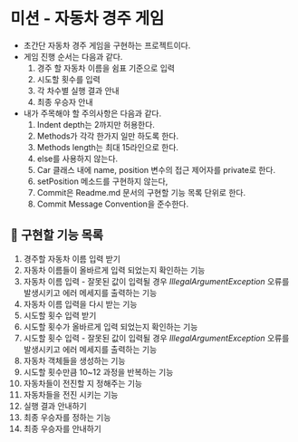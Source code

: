# 미션 - 자동차 경주 게임
* 초간단 자동차 경주 게임을 구현하는 프로젝트이다.
* 게임 진행 순서는 다음과 같다.
  1. 경주 할 자동차 이름을 쉼표 기준으로 입력
  2. 시도할 횟수를 입력
  3. 각 차수별 실행 결과 안내
  4. 최종 우승자 안내
* 내가 주목해야 할 주의사항은 다음과 같다.
  1. Indent depth는 2까지만 허용한다.
  2. Methods가 각각 한가지 일만 하도록 한다.
  3. Methods length는 최대 15라인으로 한다.
  4. else를 사용하지 않는다.
  5. Car 클래스 내에 name, position 변수의 접근 제어자를 private로 한다.
  6. setPosition 메소드를 구현하지 않는다,
  7. Commit은 Readme.md 문서의 구현할 기능 목록 단위로 한다.
  8. Commit Message Convention을 준수한다.
## 🚀 구현할 기능 목록
  1. 경주할 자동차 이름 입력 받기
  2. 자동차 이름들이 올바르게 입력 되었는지 확인하는 기능
  3. 자동차 이름 입력 - 잘못된 값이 입력될 경우 <em>IllegalArgumentException</em> 오류를 발생시키고 에러 메세지를 출력하는 기능
  4. 자동차 이름 입력을 다시 받는 기능
  5. 시도할 횟수 입력 받기
  6. 시도할 횟수가 올바르게 입력 되었는지 확인하는 기능
  7. 시도할 횟수 입력 - 잘못된 값이 입력될 경우 <em>IllegalArgumentException</em> 오류를 발생시키고 에러 메세지를 출력하는 기능
  8. 자동차 객체들을 생성하는 기능
  9. 시도할 횟수만큼 10~12 과정을 반복하는 기능
  10. 자동차들이 전진할 지 정해주는 기능
  11. 자동차들을 전진 시키는 기능
  12. 실행 결과 안내하기
  13. 최종 우승자를 정하는 기능
  14. 최종 우승자를 안내하기
  